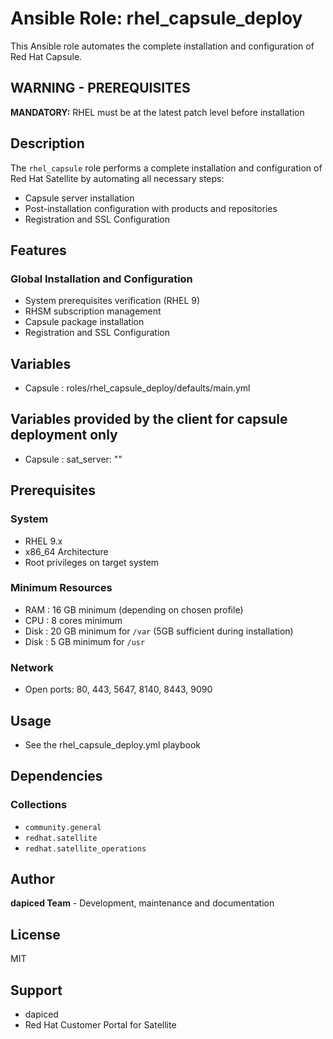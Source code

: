 # Ansible Role: rhel_capsule_deploy

This Ansible role automates the complete installation and configuration of Red Hat Capsule.

## **WARNING - PREREQUISITES**

**MANDATORY:** RHEL must be at the latest patch level before installation

## Description

The `rhel_capsule` role performs a complete installation and configuration of Red Hat Satellite by automating all necessary steps:

- Capsule server installation
- Post-installation configuration with products and repositories
- Registration and SSL Configuration

## Features

### Global Installation and Configuration

- System prerequisites verification (RHEL 9)
- RHSM subscription management
- Capsule package installation
- Registration and SSL Configuration

## Variables

- Capsule   : roles/rhel_capsule_deploy/defaults/main.yml

## Variables provided by the client for capsule deployment only

- Capsule : sat_server: ""

## Prerequisites

### System

- RHEL 9.x
- x86_64 Architecture
- Root privileges on target system

### Minimum Resources

- RAM    : 16 GB minimum (depending on chosen profile)
- CPU    : 8 cores minimum
- Disk   : 20 GB minimum for `/var` (5GB sufficient during installation)
- Disk   : 5 GB minimum for `/usr`

### Network

- Open ports: 80, 443, 5647, 8140, 8443, 9090

## Usage

- See the rhel_capsule_deploy.yml playbook

## Dependencies

### Collections

- `community.general`
- `redhat.satellite`
- `redhat.satellite_operations`

## Author

**dapiced Team** - Development, maintenance and documentation

## License

MIT

## Support

- dapiced
- Red Hat Customer Portal for Satellite
